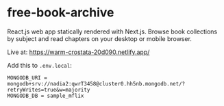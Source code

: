# free-book-archive

React.js web app statically rendered with Next.js. Browse book collections by subject and read chapters on your desktop or mobile browser.

Live at: https://warm-crostata-20d090.netlify.app/

Add this to `.env.local`:

```
MONGODB_URI = mongodb+srv://nadia2:qwrT3458@cluster0.hh5nb.mongodb.net/?retryWrites=true&w=majority
MONGODB_DB = sample_mflix
```
